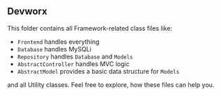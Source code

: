 <h2>Devworx</h2>
<p>This folder contains all Framework-related class files like:</p>
<ul>
  <li><code>Frontend</code> handles everything</li>
  <li><code>Database</code> handles MySQLi</li>
  <li><code>Repository</code> handles <code>Database</code> and <code>Models</code></li>
  <li><code>AbstractController</code> handles MVC logic</li>
  <li><code>AbstractModel</code> provides a basic data structure for <code>Models</code></li>
</ul>
<p>and all Utility classes. Feel free to explore, how these files can help you.</p>

